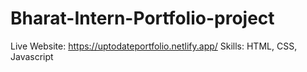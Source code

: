 # Bharat-Intern-Portfolio-project
Live Website: https://uptodateportfolio.netlify.app/
Skills: HTML, CSS, Javascript
